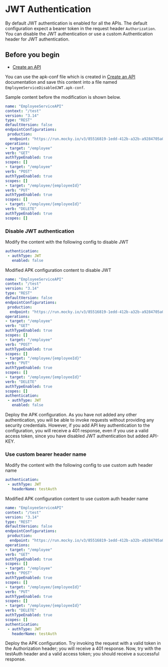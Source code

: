 # JWT Authentication

By default JWT authentication is enabled for all the APIs. The default configuration expect a bearer token in the request header `Authorization`. You can disable the JWT authentication or use a custom Authentication header for JWT authentication. 


## Before you begin

- [Create an API](../../../../get-started/quick-start-guide.md)

You can use the apk-conf file which is created in [Create an API](../../../../get-started/quick-start-guide.md) documentation and save this content into a file named `EmployeeServiceDisabledJWT.apk-conf`.


Sample content before the modification is shown below.
   ```yaml
   name: "EmployeeServiceAPI"
   context: "/test"
   version: "3.14"
   type: "REST"
   defaultVersion: false
   endpointConfigurations:
    production:
     endpoint: "https://run.mocky.io/v3/85516819-1edd-412b-a32b-a9284705a0b4"
   operations:
   - target: "/employee"
   verb: "GET"
   authTypeEnabled: true
   scopes: []
   - target: "/employee"
   verb: "POST"
   authTypeEnabled: true
   scopes: []
   - target: "/employee/{employeeId}"
   verb: "PUT"
   authTypeEnabled: true
   scopes: []
   - target: "/employee/{employeeId}"
   verb: "DELETE"
   authTypeEnabled: true
   scopes: []
   ```

### Disable JWT authentication

Modify the content with the following config to disable JWT
  
   ```yaml
   authentication: 
    - authType: JWT
      enabled: false
   ```

Modified APK configuration content to disable JWT
   ```yaml
   name: "EmployeeServiceAPI"
   context: "/test"
   version: "3.14"
   type: "REST"
   defaultVersion: false
   endpointConfigurations:
    production:
     endpoint: "https://run.mocky.io/v3/85516819-1edd-412b-a32b-a9284705a0b4"
   operations:
   - target: "/employee"
   verb: "GET"
   authTypeEnabled: true
   scopes: []
   - target: "/employee"
   verb: "POST"
   authTypeEnabled: true
   scopes: []
   - target: "/employee/{employeeId}"
   verb: "PUT"
   authTypeEnabled: true
   scopes: []
   - target: "/employee/{employeeId}"
   verb: "DELETE"
   authTypeEnabled: true
   scopes: []
   authentication: 
    - authType: JWT
      enabled: false
   ```
  
  Deploy the APK configuration. As you have not added any other authentication, you will be able to invoke requests without providing any security credentials. However, if you add API key authentication to the configuration, you will receive a 401 response, even if you use a valid access token, since you have disabled JWT authentication but added API-KEY.


### Use custom bearer header name


Modify the content with the following config to use custom auth header name
  
   ```yaml
   authentication: 
    - authType: JWT
      headerName: testAuth
   ```

Modified APK configuration content to use custom auth header name
   ```yaml
   name: "EmployeeServiceAPI"
   context: "/test"
   version: "3.14"
   type: "REST"
   defaultVersion: false
   endpointConfigurations:
    production:
     endpoint: "https://run.mocky.io/v3/85516819-1edd-412b-a32b-a9284705a0b4"
   operations:
   - target: "/employee"
   verb: "GET"
   authTypeEnabled: true
   scopes: []
   - target: "/employee"
   verb: "POST"
   authTypeEnabled: true
   scopes: []
   - target: "/employee/{employeeId}"
   verb: "PUT"
   authTypeEnabled: true
   scopes: []
   - target: "/employee/{employeeId}"
   verb: "DELETE"
   authTypeEnabled: true
   scopes: []
   authentication: 
    - authType: JWT
      headerName: testAuth
   ```
  
  Deploy the APK configuration. Try invoking the request with a valid token in the Authorization header; you will receive a 401 response. Now, try with the testAuth header and a valid access token; you should receive a successful response.